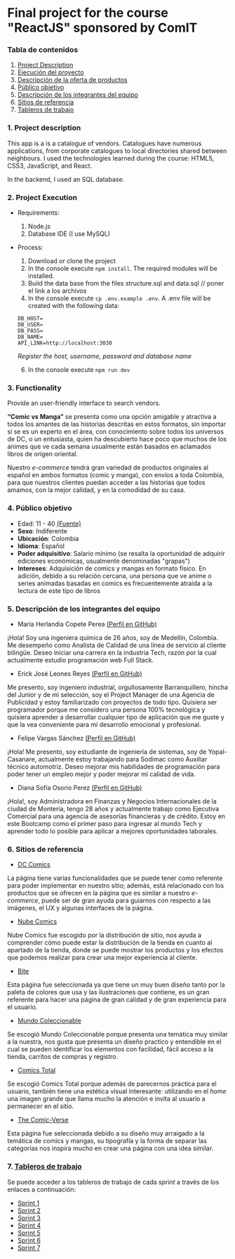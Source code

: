 # Final project for the course "ReactJS" sponsored by ComIT

### Tabla de contenidos
1. [Project Description](#1-description)
2. [Ejecución del proyecto](#2-ejecución-del-proyecto)
3. [Descripción de la oferta de productos](#3-descripción-de-la-oferta-de-productos)
4. [Público objetivo](#4-público-objetivo)
5. [Descripción de los integrantes del equipo](#5-descripción-de-los-integrantes-del-equipo)
6. [Sitios de referencia](#6-sitios-de-referencia)
7. [Tableros de trabajo](#7-tableros-de-trabajo)


### 1. Project description
This app is a is a catalogue of vendors. Catalogues have  numerous applications, from corporate catalogues to local directories shared between neighbours. I used the technologies learned during the course:
HTML5, CSS3, JavaScript, and React.

In the backend, I used an SQL database.

### 2. Project Execution
* Requirements:
  1. Node.js
  2. Database IDE (I use MySQL)
* Process:
  1. Download or clone the project
  2. In the console execute ```npm install```. The required modules will be installed.
  3. Build the data base from the files structure.sql and data.sql // poner el link a los archivos
  6. In the console execute ```cp .env.example .env```. A .env file will be created with the following data:
  ```
  DB_HOST=
  DB_USER=
  DB_PASS=
  DB_NAME=
  API_LINK=http://localhost:3030
  ```
    *Register the host, username, password and database name*
   
   6. In the console execute ```npm run dev```


### 3. Functionality
Provide an user-friendly interface to search vendors. 

**“Comic vs Manga”** se presenta como una opción amigable y atractiva a todos los amantes de las historias descritas en estos formatos, sin importar si se es un experto en el área, con conocimiento sobre todos los universos de DC, o un entusiasta, quien ha descubierto hace poco que muchos de los animes que ve cada semana usualmente están basados en aclamados libros de origen oriental.

Nuestro *e-commerce* tendrá gran variedad de productos originales al español en ambos formatos (comic y manga), con envíos a toda Colombia, para que nuestros clientes puedan acceder a las historias que todos amamos, con la mejor calidad, y en la comodidad de su casa.


### 4. Público objetivo
* Edad: 11 - 40 [(Fuente)](https://robimes.blogspot.com/2021/05/the-aging-demographic-of-comic-book.html#:~:text=They%20found%20that%20%22The%20most,the%20majority%20were%20from%20teenagers.)
* **Sexo**: Indiferente
* **Ubicación**: Colombia
* **Idioma**: Español
* **Poder adquisitivo**: Salario mínimo (se resalta la oportunidad de adquirir ediciones económicas, usualmente denominadas "grapas")
* **Intereses**: Adquisición de comics y mangas en formato físico. En adición, debido a su relación cercana, una persona que ve anime o series animadas basadas en comics es frecuentemente atraída a la lectura de este tipo de libros


### 5. Descripción de los integrantes del equipo
* María Herlandia Copete Perea [(Perfil en GitHub)](https://github.com/mariecp27)

¡Hola! Soy una ingeniera química de 26 años, soy de Medellín, Colombia. Me desempeño como Analista de Calidad de una línea de servicio al cliente bilingüe. Deseo iniciar una carrera en la industria Tech, razón por la cual actualmente estudio programación web Full Stack.

* Erick José Leones Reyes [(Perfil en GitHub)](https://github.com/Erixk90)

Me presento, soy ingeniero industrial, orgullosamente Barranquillero, hincha del Junior y de mi selección, soy el Project Manager de una Agencia de Publicidad y estoy familiarizado con proyectos de todo tipo. Quisiera ser programador porque me considero una persona 100% tecnológica y quisiera aprender a desarrollar cualquier tipo de aplicación que me guste y que la vea conveniente para mi desarrollo emocional y profesional. 

* Felipe Vargas Sánchez [(Perfil en GitHub)](https://github.com/FelipeVargas19)

¡Hola! Me presento, soy estudiante de ingeniería de sistemas, soy de Yopal-Casanare, actualmente estoy trabajando para Sodimac como Auxiliar técnico automotriz. Deseo mejorar mis habilidades de programación para poder tener un empleo mejor y poder mejorar mi calidad de vida.

* Diana Sofía Osorio Perez [(Perfil en GitHub)](https://github.com/Dsofiaosorio)

¡Hola!, soy Administradora en Finanzas y Negocios Internacionales de la ciudad de Montería, tengo 28 años y actualmente trabajo como Ejecutiva Comercial para una agencia de asesorías financieras y de crédito. Estoy en este Bootcamp como el primer paso para ingresar al mundo Tech y aprender todo lo posible para aplicar a mejores oportunidades laborales.


### 6. Sitios de referencia

* [DC Comics](https://www.dccomics.com/)

La página tiene varias funcionalidades que se puede tener como referente para poder implementar en nuestro sitio; además, está relacionado con los productos que se ofrecen en la página que es similar a nuestro *e-commerce*, puede ser de gran ayuda para guiarnos con respecto a las imágenes, el UX y algunas interfaces de la página.

* [Nube Comics](https://nubecomics.com/)

Nube Comics fue escogido por la distribución de sitio, nos ayuda a comprender cómo puede estar la distribución de la tienda en cuanto al apartado de la tienda, donde se puede mostrar los productos y los efectos que podemos realizar para crear una mejor experiencia al cliente. 

* [Bite](https://bitetoothpastebits.com/)

Esta página fue seleccionada ya que tiene un muy buen diseño tanto por la paleta de colores que usa y las ilustraciones que contiene, es un gran referente para hacer una página de gran calidad y de gran experiencia para el usuario.

* [Mundo Coleccionable](https://mundocoleccionable.com/)

Se escogió Mundo Coleccionable porque presenta una temática muy similar a la nuestra, nos gusta que presenta un diseño practico y entendible en el cual se pueden identificar los elementos con facilidad, fácil acceso a la tienda, carritos de compras y registro.

* [Comics Total](https://comicstotal.com/)

Se escogió Comics Total porque además de parecernos práctica para el usuario, también tiene una estética visual interesante: utilizando en el *home* una imagen grande que llama mucho la atención e invita al usuario a permanecer en el sitio.

* [The Comic-Verse](https://thecomicverse.com.co/)

Esta página fue seleccionada debido a su diseño muy arraigado a la temática de comics y mangas, su tipografía y la forma de separar las categorías nos inspira mucho en crear una página con una idea similar.


### 7. [Tableros de trabajo](https://trello.com/proyectointegradordigitalhouse9)
Se puede acceder a los tableros de trabajo de cada *sprint* a través de los enlaces a continuación:
* [Sprint 1](https://trello.com/b/QMIgDt8y/1-proyecto-integrador-digital-house-1st-sprint)
* [Sprint 2](https://trello.com/b/hxSNBvd4/2-proyecto-integrador-digital-house-2nd-sprint)
* [Sprint 3](https://trello.com/b/5NV9TSYP/3-proyecto-integrador-digital-house-3rd-sprint)
* [Sprint 4](https://trello.com/b/kMdFB0tY/4-proyecto-integrador-digital-house-4th-sprint)
* [Sprint 5](https://trello.com/b/qhi11btx/5-proyecto-integrador-digital-house-5th-sprint)
* [Sprint 6](https://trello.com/b/mCqOrcSt/6-proyecto-integrador-digital-house-6th-sprint)
* [Sprint 7](https://trello.com/b/39CgetZd/7-proyecto-integrador-digital-house-7th-sprint)

